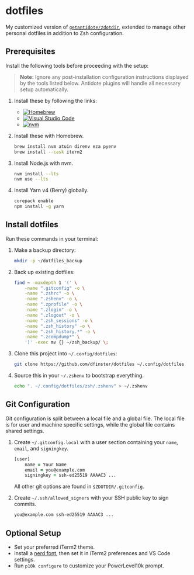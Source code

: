 # dotfiles

My customized version of [`getantidote/zdotdir`](https://github.com/getantidote/zdotdir), extended to manage other personal dotfiles in addition to Zsh configuration.

## Prerequisites

Install the following tools before proceeding with the setup:

> **Note:**
> Ignore any post-installation configuration instructions displayed by the tools listed below.
> Antidote plugins will handle all necessary setup automatically.

1. Install these by following the links:

   - [![Homebrew](https://img.shields.io/badge/Homebrew-Install-blue?logo=homebrew&logoColor=white)](https://brew.sh)
   - [![Visual Studio Code](https://img.shields.io/badge/VS_Code-Install-blue?logo=visualstudiocode&logoColor=white)](https://code.visualstudio.com/download)
   - [![nvm](https://img.shields.io/badge/nvm-Install-blue?logo=nvm&logoColor=white)](https://github.com/nvm-sh/nvm)

2. Install these with Homebrew.
    ```zsh
    brew install nvm atuin direnv eza pyenv
    brew install --cask iterm2
    ```

3. Install Node.js with nvm.
    ```zsh
    nvm install --lts
    nvm use --lts
    ```

4. Install Yarn v4 (Berry) globally.
    ```zsh
    corepack enable
    npm install -g yarn
    ```

## Install dotfiles

Run these commands in your terminal:

1. Make a backup directory:
    ```zsh
    mkdir -p ~/dotfiles_backup
    ```

1. Back up existing dotfiles:

    ```zsh
    find ~ -maxdepth 1 '(' \
        -name ".gitconfig" -o \
        -name ".zshrc" -o \
        -name ".zshenv" -o \
        -name ".zprofile" -o \
        -name ".zlogin" -o \
        -name ".zlogout" -o \
        -name ".zsh_sessions" -o \
        -name ".zsh_history" -o \
        -name ".zsh_history.*" -o \
        -name ".zcompdump*" \
        ')' -exec mv {} ~/zsh_backup/ \;
    ```

1. Clone this project into `~/.config/dotfiles`:

    ```zsh
    git clone https://github.com/dfinster/dotfiles ~/.config/dotfiles
    ```

1. Source this in your `~/.zshenv` to bootstrap everything.
    ```zsh
    echo ". ~/.config/dotfiles/zsh/.zshenv" > ~/.zshenv
    ```

## Git Configuration

Git configuration is split between a local file and a global file.
The local file is for user and machine specific settings, while the global file contains shared settings.

1. Create `~/.gitconfig.local` with a user section containing your `name`, `email`, and `signingkey`.
    ```zsh
    [user]
        name = Your Name
        email = you@example.com
        signingkey = ssh-ed25519 AAAAC3 ...
    ```

    All other git options are found in `$ZDOTDIR/.gitconfig`.

1. Create `~/.ssh/allowed_signers` with your SSH public key to sign commits.
    ```zsh
    you@example.com ssh-ed25519 AAAAC3 ...
    ```

## Optional Setup

- Set your preferred iTerm2 theme.
- Install a [nerd font](https://www.nerdfonts.com/), then set it in iTerm2 preferences and VS Code settings.
- Run `p10k configure` to customize your PowerLevel10k prompt.
